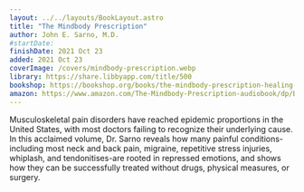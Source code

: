 ```yaml
---
layout: ../../layouts/BookLayout.astro
title: "The Mindbody Prescription"
author: John E. Sarno, M.D.
#startDate:
finishDate: 2021 Oct 23
added: 2021 Oct 23
coverImage: /covers/mindbody-prescription.webp
library: https://share.libbyapp.com/title/500
bookshop: https://bookshop.org/books/the-mindbody-prescription-healing-the-body-healing-the-pain/9780446675154
amazon: https://www.amazon.com/The-Mindbody-Prescription-audiobook/dp/B006YUXP84/
---
```


Musculoskeletal pain disorders have reached epidemic proportions in the United States, with most doctors failing to recognize their underlying cause. In this acclaimed volume, Dr. Sarno reveals how many painful conditions-including most neck and back pain, migraine, repetitive stress injuries, whiplash, and tendonitises-are rooted in repressed emotions, and shows how they can be successfully treated without drugs, physical measures, or surgery.  
